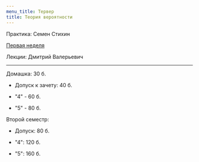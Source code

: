 ```yaml
---
menu_title: Тервер
title: Теория вероятности
---
```


Практика: Семен Стихин

[Первая неделя](practice/1)

Лекции: Дмитрий Валерьевич

---

Домашка: 30 б.

* Допуск к зачету: 40 б.

* "4" - 60 б.
* "5" - 80 б.

Второй семестр:

* Допуск: 80 б.

* "4": 120 б.

* "5": 160 б.

